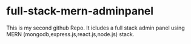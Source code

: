 # full-stack-mern-adminpanel
This is my second github Repo. It icludes a full stack admin panel using MERN (mongodb,express.js,react.js,node.js) stack.
